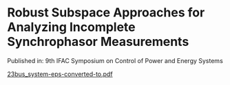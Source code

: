 # Robust Subspace Approaches for Analyzing Incomplete Synchrophasor Measurements
Published in: 9th IFAC Symposium on Control of Power and Energy Systems

[23bus_system-eps-converted-to.pdf](https://github.com/young-hwanlee/CPES15/files/4888098/23bus_system-eps-converted-to.pdf)
